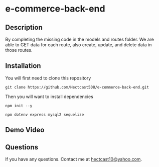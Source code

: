 # e-commerce-back-end

## Description

By completing the missing code in the models and routes folder. We are able to GET data for each route, also create, update, and delete data in those routes.

## Installation

You will first need to clone this repository

```terminal
git clone https://github.com/Hectcast508/e-commerce-back-end.git
```

Then you will want to install dependencies

```terminal
npm init --y
```

```terminal
npm dotenv express mysql2 sequelize
```

## Demo Video

## Questions

If you have any questions. Contact me at hectcast10@yahoo.com.
